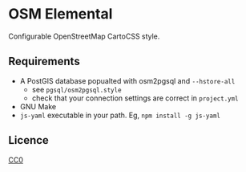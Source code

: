 # OSM Elemental

Configurable OpenStreetMap CartoCSS style.

## Requirements

- A PostGIS database popualted with osm2pgsql and `--hstore-all`
    - see `pgsql/osm2pgsql.style`
    - check that your connection settings are correct in `project.yml`
- GNU Make
- `js-yaml` executable in your path. Eg, `npm install -g js-yaml`


## Licence

[CC0](http://creativecommons.org/publicdomain/zero/1.0/)

